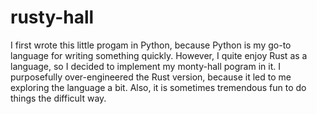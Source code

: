 # rusty-hall
I first wrote this little progam in Python, because Python is my go-to language for writing something quickly.
However, I quite enjoy Rust as a language, so I decided to implement my monty-hall pogram in it. I purposefully over-engineered
the Rust version, because it led to me exploring the language a bit. Also, it is sometimes tremendous fun to do things the
difficult way.
